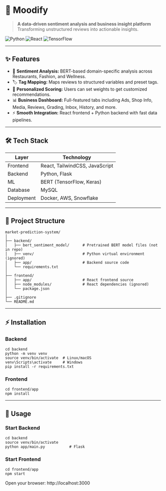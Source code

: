 # 🌟 Moodify

> **A data-driven sentiment analysis and business insight platform**  
> Transforming unstructured reviews into actionable insights.  

![Python](https://img.shields.io/badge/python-3.11-blue) ![React](https://img.shields.io/badge/react-18-blue) ![TensorFlow](https://img.shields.io/badge/tensorflow-2.13-orange)  

---

## ✨ Features

- 💬 **Sentiment Analysis:** BERT-based domain-specific analysis across Restaurants, Fashion, and Wellness.  
- 🏷 **Tag Mapping:** Maps reviews to structured variables and preset tags.  
- 🎯 **Personalized Scoring:** Users can set weights to get customized recommendations.  
- 📊 **Business Dashboard:** Full-featured tabs including Ads, Shop Info, Media, Reviews, Grading, Inbox, History, and more.  
- ⚡ **Smooth Integration:** React frontend + Python backend with fast data pipelines.  

---

## 🛠 Tech Stack

| Layer | Technology |
|-------|------------|
| Frontend | React, TailwindCSS, JavaScript |
| Backend | Python, Flask |
| ML | BERT (TensorFlow, Keras) |
| Database | MySQL |
| Deployment | Docker, AWS, Snowflake |

---

## 📁 Project Structure
```
market-prediction-system/
│
├── backend/
│   ├── bert_sentiment_model/      # Pretrained BERT model files (not in repo)
│   ├── venv/                      # Python virtual environment (ignored)
│   ├── app/                       # Backend source code
│   └── requirements.txt
│
├── frontend/
│   ├── app/                       # React frontend source
│   ├── node_modules/              # React dependencies (ignored)
│   └── package.json
│
├── .gitignore
└── README.md
```
---

## ⚡ Installation

### Backend
```
cd backend
python -m venv venv
source venv/bin/activate  # Linux/macOS
venv\Scripts\activate     # Windows
pip install -r requirements.txt
```
### Frontend
```
cd frontend/app
npm install
```
---

## 🚀 Usage

### Start Backend
```
cd backend
source venv/bin/activate
python app/main.py           # Flask
```

### Start Frontend
```
cd frontend/app
npm start
```
Open your browser: http://localhost:3000
